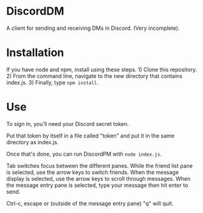 DiscordDM
======================
A client for sending and receiving DMs in Discord. (Very incomplete).


Installation
======================
If you have node and npm, install using these steps. 1) Clone this repository. 2) From the command line, navigate to the new directory that contains index.js. 3) Finally, type `npm install`.


Use
======================
To sign in, you'll need your Discord secret token.

Put that token by itself in a file called "token" and put it in the same directory as index.js.

Once that's done, you can run DiscordPM with `node index.js`.

Tab switches focus between the different panes. While the friend list pane is selected, use the arrow keys to switch friends. When the message display is selected, use the arrow keys to scroll through messages. When the message entry pane is selected, type your message then hit enter to send.

Ctrl-c, escape or (outside of the message entry pane) "q" will quit.

